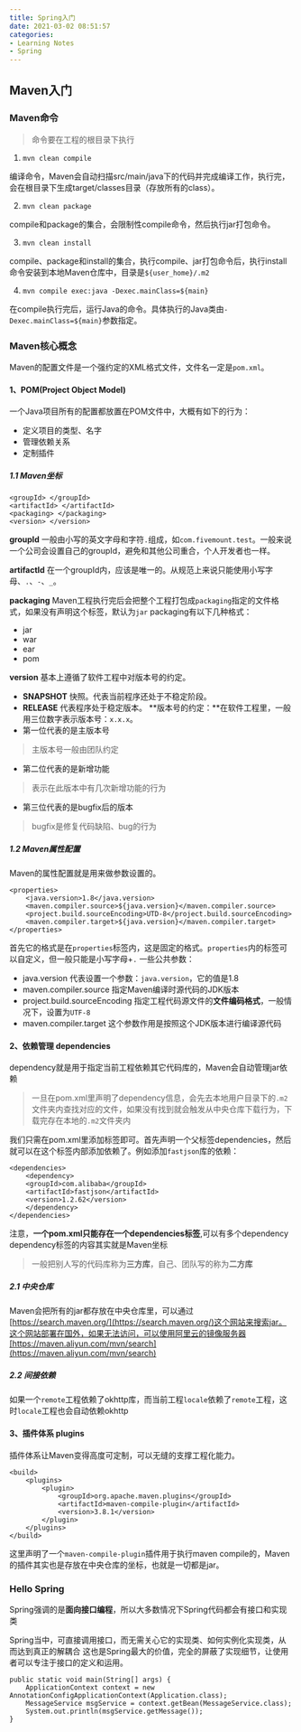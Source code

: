```yaml
---
title: Spring入门
date: 2021-03-02 08:51:57
categories:
- Learning Notes
- Spring
---
```

## Maven入门
### Maven命令
> 命令要在工程的根目录下执行
1. `mvn clean compile`

编译命令，Maven会自动扫描src/main/java下的代码并完成编译工作，执行完，会在根目录下生成target/classes目录（存放所有的class）。

2. `mvn clean package`

compile和package的集合，会限制性compile命令，然后执行jar打包命令。

3. `mvn clean install`

compile、package和install的集合，执行compile、jar打包命令后，执行install命令安装到本地Maven仓库中，目录是`${user_home}/.m2`

4. `mvn compile exec:java -Dexec.mainClass=${main}`

在compile执行完后，运行Java的命令。具体执行的Java类由`-Dexec.mainClass=${main}`参数指定。

### Maven核心概念
Maven的配置文件是一个强约定的XML格式文件，文件名一定是`pom.xml`。

#### 1、POM(Project Object Model)
一个Java项目所有的配置都放置在POM文件中，大概有如下的行为：

- 定义项目的类型、名字
- 管理依赖关系
- 定制插件 

##### 1.1 Maven坐标

    <groupId> </groupId>
    <artifactId> </artifactId>
    <packaging> </packaging>
    <version> </version>

**groupId**
一般由小写的英文字母和字符`.`组成，如`com.fivemount.test`。一般来说一个公司会设置自己的groupId，避免和其他公司重合，个人开发者也一样。

**artifactId**
在一个groupId内，应该是唯一的。从规范上来说只能使用小写字母、`.`、`-`、`_`。

**packaging**
Maven工程执行完后会把整个工程打包成`packaging`指定的文件格式，如果没有声明这个标签，默认为`jar`
packaging有以下几种格式：

- jar
- war
- ear
- pom 

**version**
基本上遵循了软件工程中对版本号的约定。

- **SNAPSHOT**
快照。代表当前程序还处于不稳定阶段。
- **RELEASE**
代表程序处于稳定版本。 
**版本号的约定：**在软件工程里，一般用三位数字表示版本号：`x.x.x`。
- 第一位代表的是主版本号
> 主版本号一般由团队约定
- 第二位代表的是新增功能
> 表示在此版本中有几次新增功能的行为
- 第三位代表的是bugfix后的版本 
> bugfix是修复代码缺陷、bug的行为

##### 1.2 Maven属性配置
Maven的属性配置就是用来做参数设置的。

    <properties>
        <java.version>1.8</java.version>
        <maven.compiler.source>${java.version}</maven.compiler.source>
        <project.build.sourceEncoding>UTD-8</project.build.sourceEncoding>
        <maven.compiler.target>${java.version}</maven.compiler.target>
    </properties>
首先它的格式是在`properties`标签内，这是固定的格式。`properties`内的标签可以自定义，但一般只能是小写字母+`.`
一些公共参数：
- java.version
代表设置一个参数：`java.version`，它的值是1.8
- maven.compiler.source
指定Maven编译时源代码的JDK版本
- project.build.sourceEncoding
指定工程代码源文件的**文件编码格式**，一般情况下，设置为`UTF-8`
- maven.compiler.target 
这个参数作用是按照这个JDK版本进行编译源代码 

#### 2、依赖管理 dependencies
dependency就是用于指定当前工程依赖其它代码库的，Maven会自动管理jar依赖
> 一旦在pom.xml里声明了dependency信息，会先去本地用户目录下的`.m2`文件夹内查找对应的文件，如果没有找到就会触发从中央仓库下载行为，下载完存在本地的`.m2`文件夹内 

我们只需在pom.xml里添加标签即可。首先声明一个父标签dependencies，然后就可以在这个标签内部添加依赖了。例如添加`fastjson`库的依赖：

    <dependencies>
        <dependency>
	    <groupId>com.alibaba</groupId>
	    <artifactId>fastjson</artifactId>
	    <version>1.2.62</version>
        </dependency>
    </dependencies> 

注意，**一个pom.xml只能存在一个dependencies标签**,可以有多个dependency
dependency标签的内容其实就是Maven坐标
> 一般把别人写的代码库称为**三方库**，自己、团队写的称为**二方库**
##### 2.1 中央仓库
Maven会把所有的jar都存放在中央仓库里，可以通过[https://search.maven.org/](https://search.maven.org/)这个网站来搜索jar。这个网站部署在国外，如果无法访问，可以使用阿里云的镜像服务器[https://maven.aliyun.com/mvn/search](https://maven.aliyun.com/mvn/search)
##### 2.2 间接依赖
如果一个`remote`工程依赖了okhttp库，而当前工程`locale`依赖了`remote`工程，这时`locale`工程也会自动依赖okhttp
#### 3、插件体系 plugins
插件体系让Maven变得高度可定制，可以无缝的支撑工程化能力。

    <build>
        <plugins>
            <plugin>
                <groupId>org.apache.maven.plugins</groupId>
                <artifactId>maven-compile-plugin</artifactId>
                <version>3.8.1</version>
            </plugin>
        </plugins>
    </build> 
这里声明了一个`maven-compile-plugin`插件用于执行maven compile的，Maven的插件其实也是存放在中央仓库的坐标，也就是一切都是jar。

### Hello Spring
Spring强调的是**面向接口编程**，所以大多数情况下Spring代码都会有接口和实现类

Spring当中，可直接调用接口，而无需关心它的实现类、如何实例化实现类，从而达到真正的解耦合
这也是Spring最大的价值，完全的屏蔽了实现细节，让使用者可以专注于接口的定义和运用。

    public static void main(String[] args) {
        ApplicationContext context = new AnnotationConfigApplicationContext(Application.class);
        MessageService msgService = context.getBean(MessageService.class);
        System.out.println(msgService.getMessage());
    } 

